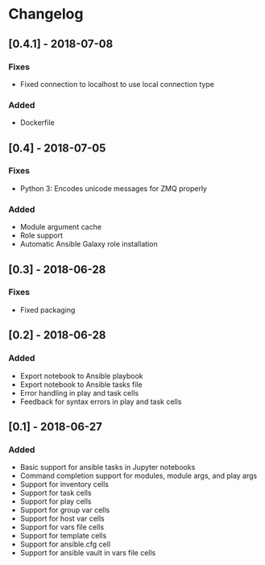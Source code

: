 # Changelog

## [0.4.1] - 2018-07-08

### Fixes

- Fixed connection to localhost to use local connection type

### Added

- Dockerfile

## [0.4] - 2018-07-05

### Fixes
- Python 3: Encodes unicode messages for ZMQ properly

### Added
- Module argument cache
- Role support
- Automatic Ansible Galaxy role installation

## [0.3] - 2018-06-28
### Fixes
- Fixed packaging

## [0.2] - 2018-06-28
### Added
- Export notebook to Ansible playbook
- Export notebook to Ansible tasks file
- Error handling in play and task cells
- Feedback for syntax errors in play and task cells


## [0.1] - 2018-06-27
### Added
- Basic support for ansible tasks in Jupyter notebooks
- Command completion support for modules, module args, and play args
- Support for inventory cells
- Support for task cells
- Support for play cells
- Support for group var cells
- Support for host var cells
- Support for vars file cells
- Support for template cells
- Support for ansible.cfg cell
- Support for ansible vault in vars file cells


